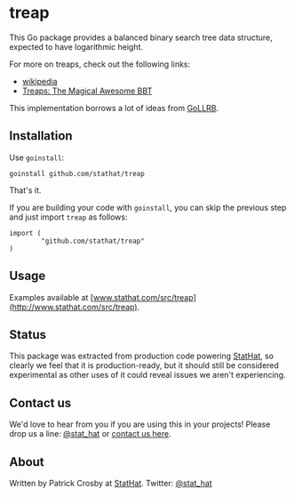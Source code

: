 treap
=====

This Go package provides a balanced binary search tree data structure, expected to have
logarithmic height.

For more on treaps, check out the following links:

* [wikipedia](http://en.wikipedia.org/wiki/Treap)
* [Treaps: The Magical Awesome BBT](http://pavpanchekha.com/programming/treap.html)

This implementation borrows a lot of ideas from [GoLLRB](https://github.com/petar/GoLLRB).

Installation
------------

Use `goinstall`:

    goinstall github.com/stathat/treap

That's it.

If you are building your code with `goinstall`, you can skip the previous step and just
import `treap` as follows:

    import (
            "github.com/stathat/treap"
    )

Usage
-----

Examples available at [www.stathat.com/src/treap](http://www.stathat.com/src/treap).

Status
------

This package was extracted from production code powering [StatHat](http://www.stathat.com),
so clearly we feel that it is production-ready, but it should still be considered
experimental as other uses of it could reveal issues we aren't experiencing.

Contact us
----------

We'd love to hear from you if you are using this in your projects!  Please drop us a
line: [@stat_hat](http://twitter.com/stat_hat) or [contact us here](http://www.stathat.com/docs/contact).

About
-----

Written by Patrick Crosby at [StatHat](http://www.stathat.com).  Twitter:  [@stat_hat](http://twitter.com/stat_hat)
